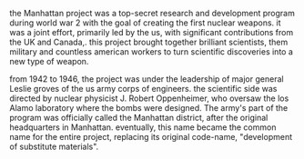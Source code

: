 the Manhattan project was a top-secret research and development program during world war 2 with the goal of creating the first nuclear weapons. it was a joint effort, primarily led by the us, with significant contributions from the UK and Canada,. this project brought together brilliant scientists, them military and countless american workers to turn scientific discoveries into a new type of weapon.  

from 1942 to 1946, the project was under the leadership of major general Leslie groves of the us army corps of engineers. the scientific side was directed by nuclear physicist J. Robert Oppenheimer, who oversaw the los Alamo laboratory where the bombs were designed. The army's part of the program was officially called the Manhattan district, after the original headquarters in Manhattan. eventually, this name became the common name for the entire project, replacing its original code-name, "development of substitute materials". 